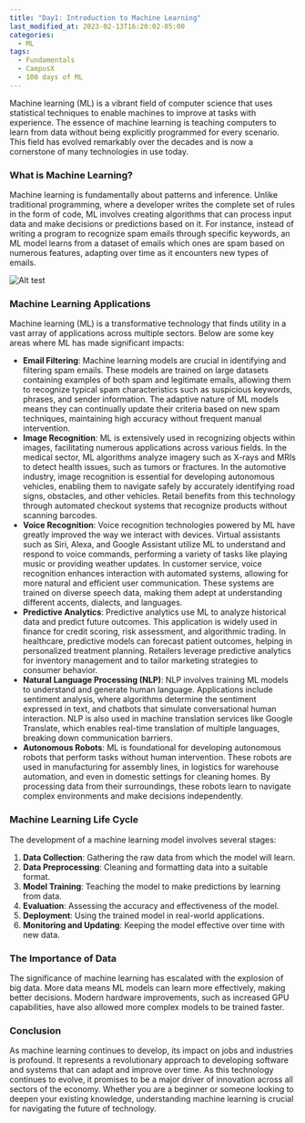 ```yaml
---
title: "Day1: Introduction to Machine Learning"
last_modified_at: 2023-02-13T16:20:02-05:00
categories:
  - ML 
tags:
  - Fundamentals
  - CampusX
  - 100 days of ML
---
```


Machine learning (ML) is a vibrant field of computer science that uses statistical techniques to enable machines to improve at tasks with experience. The essence of machine learning is teaching computers to learn from data without being explicitly programmed for every scenario. This field has evolved remarkably over the decades and is now a cornerstone of many technologies in use today.

### What is Machine Learning?

Machine learning is fundamentally about patterns and inference. Unlike traditional programming, where a developer writes the complete set of rules in the form of code, ML involves creating algorithms that can process input data and make decisions or predictions based on it. For instance, instead of writing a program to recognize spam emails through specific keywords, an ML model learns from a dataset of emails which ones are spam based on numerous features, adapting over time as it encounters new types of emails.

![Alt test](./assets/ML.png)

### Machine Learning Applications

Machine learning (ML) is a transformative technology that finds utility in a vast array of applications across multiple sectors. Below are some key areas where ML has made significant impacts:

- **Email Filtering**: Machine learning models are crucial in identifying and filtering spam emails. These models are trained on large datasets containing examples of both spam and legitimate emails, allowing them to recognize typical spam characteristics such as suspicious keywords, phrases, and sender information. The adaptive nature of ML models means they can continually update their criteria based on new spam techniques, maintaining high accuracy without frequent manual intervention.
- **Image Recognition**: ML is extensively used in recognizing objects within images, facilitating numerous applications across various fields. In the medical sector, ML algorithms analyze imagery such as X-rays and MRIs to detect health issues, such as tumors or fractures. In the automotive industry, image recognition is essential for developing autonomous vehicles, enabling them to navigate safely by accurately identifying road signs, obstacles, and other vehicles. Retail benefits from this technology through automated checkout systems that recognize products without scanning barcodes.
- **Voice Recognition**: Voice recognition technologies powered by ML have greatly improved the way we interact with devices. Virtual assistants such as Siri, Alexa, and Google Assistant utilize ML to understand and respond to voice commands, performing a variety of tasks like playing music or providing weather updates. In customer service, voice recognition enhances interaction with automated systems, allowing for more natural and efficient user communication. These systems are trained on diverse speech data, making them adept at understanding different accents, dialects, and languages.
- **Predictive Analytics**: Predictive analytics use ML to analyze historical data and predict future outcomes. This application is widely used in finance for credit scoring, risk assessment, and algorithmic trading. In healthcare, predictive models can forecast patient outcomes, helping in personalized treatment planning. Retailers leverage predictive analytics for inventory management and to tailor marketing strategies to consumer behavior.
- **Natural Language Processing (NLP)**: NLP involves training ML models to understand and generate human language. Applications include sentiment analysis, where algorithms determine the sentiment expressed in text, and chatbots that simulate conversational human interaction. NLP is also used in machine translation services like Google Translate, which enables real-time translation of multiple languages, breaking down communication barriers.
- **Autonomous Robots**: ML is foundational for developing autonomous robots that perform tasks without human intervention. These robots are used in manufacturing for assembly lines, in logistics for warehouse automation, and even in domestic settings for cleaning homes. By processing data from their surroundings, these robots learn to navigate complex environments and make decisions independently.

### Machine Learning Life Cycle

The development of a machine learning model involves several stages:
1. **Data Collection**: Gathering the raw data from which the model will learn.
2. **Data Preprocessing**: Cleaning and formatting data into a suitable format.
3. **Model Training**: Teaching the model to make predictions by learning from data.
4. **Evaluation**: Assessing the accuracy and effectiveness of the model.
5. **Deployment**: Using the trained model in real-world applications.
6. **Monitoring and Updating**: Keeping the model effective over time with new data.

### The Importance of Data

The significance of machine learning has escalated with the explosion of big data. More data means ML models can learn more effectively, making better decisions. Modern hardware improvements, such as increased GPU capabilities, have also allowed more complex models to be trained faster.

### Conclusion
As machine learning continues to develop, its impact on jobs and industries is profound. 
It represents a revolutionary approach to developing software and systems that can adapt and improve over time. As this technology continues to evolve, it promises to be a major driver of innovation across all sectors of the economy. Whether you are a beginner or someone looking to deepen your existing knowledge, understanding machine learning is crucial for navigating the future of technology.

